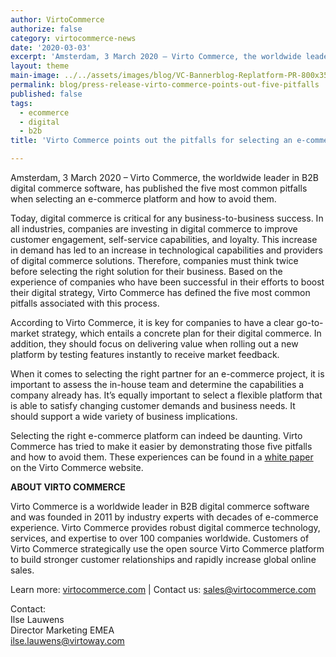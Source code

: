 ```yaml
---
author: VirtoCommerce
authorize: false
category: virtocommerce-news
date: '2020-03-03'
excerpt: 'Amsterdam, 3 March 2020 – Virto Commerce, the worldwide leader in B2B digital commerce software, has published the five most common pitfalls when selecting an e-commerce platform and how to avoid them.'
layout: theme
main-image: ../../assets/images/blog/VC-Bannerblog-Replatform-PR-800x352px.jpg
permalink: blog/press-release-virto-commerce-points-out-five-pitfalls
published: false
tags:
  - ecommerce
  - digital
  - b2b
title: 'Virto Commerce points out the pitfalls for selecting an e-commerce platform'

---
```

<p class="text">
Amsterdam, 3 March 2020 – Virto Commerce, the worldwide leader in B2B digital commerce software, has published the five most common pitfalls when selecting an e-commerce platform and how to avoid them.
</p>
<p class="text">
Today, digital commerce is critical for any business-to-business success. In all industries, companies are investing in digital commerce to improve customer engagement, self-service capabilities, and loyalty. This increase in demand has led to an increase in technological capabilities and providers of digital commerce solutions. Therefore, companies must think twice before selecting the right solution for their business. Based on the experience of companies who have been successful in their efforts to boost their digital strategy, Virto Commerce has defined the five most common pitfalls associated with this process. 
</p>
<p class="text">
According to Virto Commerce, it is key for companies to have a clear go-to-market strategy, which entails a concrete plan for their digital commerce. In addition, they should focus on delivering value when rolling out a new platform by testing features instantly to receive market feedback.
</p>
<p class="text">
When it comes to selecting the right partner for an e-commerce project, it is important to assess the in-house team and determine the capabilities a company already has. It’s equally important to select a flexible platform that is able to satisfy changing customer demands and business needs. It should support a wide variety of business implications.  
</p>
<p class="text">
Selecting the right e-commerce platform can indeed be daunting. Virto Commerce has tried to make it easier by demonstrating those five pitfalls and how to avoid them. These experiences can be found in a <a href="https://virtocommerce.com/download-replatforming-whitepaper">white paper</a> on the Virto Commerce website. 
</p>
<strong class="text">ABOUT VIRTO COMMERCE</strong>
<p class="text">
Virto Commerce is a worldwide leader in B2B digital commerce software and was founded in 2011 by industry experts with decades of e-commerce experience. Virto Commerce provides robust digital commerce technology, services, and expertise to over 100 companies worldwide. Customers of Virto Commerce strategically use the open source Virto Commerce platform to build stronger customer relationships and rapidly increase global online sales. 
</p>
<p class="text">
Learn more: <a href="https://virtocommerce.com/download-replatforming-whitepaper">virtocommerce.com</a> | Contact us: <a href="mailto:sales@virtocommerce.com">sales@virtocommerce.com</a>
</p>
<p class="text">
Contact:<br />
Ilse Lauwens<br />
Director Marketing EMEA<br />
<a href="mailto:ilse.lauwens@virtoway.com">ilse.lauwens@virtoway.com</a>
</p>